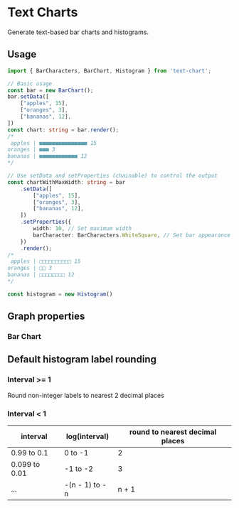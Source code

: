 # Text Charts
Generate text-based bar charts and histograms.

## Usage
```typescript
import { BarCharacters, BarChart, Histogram } from 'text-chart';

// Basic usage
const bar = new BarChart();
bar.setData([
    ["apples", 15],
    ["oranges", 3],
    ["bananas", 12],
])
const chart: string = bar.render();
/*
 apples | ■■■■■■■■■■■■■■■ 15
oranges | ■■■ 3
bananas | ■■■■■■■■■■■■ 12
*/

// Use setData and setProperties (chainable) to control the output
const chartWithMaxWidth: string = bar
    .setData([
        ["apples", 15],
        ["oranges", 3],
        ["bananas", 12],
    ])
    .setProperties({
        width: 10, // Set maximum width
        barCharacter: BarCharacters.WhiteSquare, // Set bar appearance
    })
    .render();
/* 
 apples | □□□□□□□□□□ 15
oranges | □□ 3
bananas | □□□□□□□□ 12
*/

const histogram = new Histogram()
```
## Graph properties
### Bar Chart


## Default histogram label rounding
### Interval >= 1
Round non-integer labels to nearest 2 decimal places

### Interval < 1
| interval | log(interval) | round to nearest decimal places |
| --- | --- | --- |
| 0.99 to 0.1 | 0 to -1 | 2 |
| 0.099 to 0.01 | -1 to -2 | 3 |
| ... | -(n - 1) to -n | n + 1 |